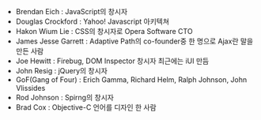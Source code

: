 - Brendan Eich : JavaScript의 창시자
- Douglas Crockford : Yahoo! Javascript 아키텍쳐
- Hakon Wium Lie : CSS의 창시자로 Opera Software CTO
- James Jesse Garrett : Adaptive Path의 co-founder중 한 명으로 Ajax란 말을 만든 사람
- Joe Hewitt : Firebug, DOM Inspector 창시자 최근에는 iUI 만듬
- John Resig : jQuery의 창시자
- GoF(Gang of Four) : Erich Gamma, Richard Helm, Ralph Johnson, John Vlissides
- Rod Johnson : Spirng의 창시자
- Brad Cox : Objective-C 언어를 디자인 한 사람